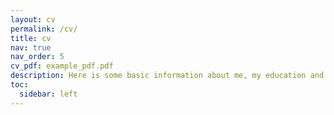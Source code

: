 ```yaml
---
layout: cv
permalink: /cv/
title: cv
nav: true
nav_order: 5
cv_pdf: example_pdf.pdf
description: Here is some basic information about me, my education and my experience.
toc:
  sidebar: left
---
```

